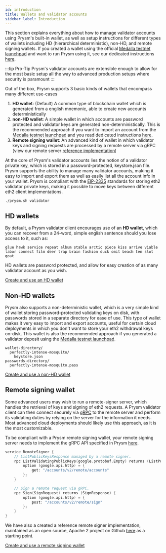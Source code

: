 ```yaml
---
id: introduction
title: Wallets and validator accounts
sidebar_label: Introduction
---
```


This section explains everything about how to manage validator accounts using Prysm's built-in wallet, as well as setup instructions for different types of wallets including HD (hierarchical deterministic), non-HD, and remote signing wallets. If you created a wallet using the official [Medalla testnet launchpad](https://medalla.launchpad.ethereum.org/) and want to run Prysm using it, see our dedicated instructions [here](http://docs.prylabs.network/docs/prysm-usage/medalla-testnet).

:::tip Pro-Tip
Prysm's validator accounts are extensible enough to allow for the most basic setup all the way to advanced production setups where security is paramount
:::

Out of the box, Prysm supports 3 basic kinds of wallets that encompass many different use-cases

1. **HD wallet**: (Default) A common type of blockchain wallet which is generated from a english mnemonic, able to create new accounts deterministically
2. **non-HD wallet**: A simple wallet in which accounts are password protected and validator keys are generated non-deterministically. This is the recommended approach if you want to import an account from the [Medalla testnet launchpad](https://medalla.launchpad.ethereum.org/) and you read dedicated instructions [here](http://docs.prylabs.network/docs/prysm-usage/medalla-testnet).
3. **Remote signing wallet**: An advanced kind of wallet in which validator keys and signing requests are processed by a remote server via gRPC (view our remote server [reference implementation](https://github.com/prysmaticlabs/remote-signer))

At the core of Prysm's validator accounts lies the notion of a validator private key, which is stored in a password-protected, keystore.json file. Prysm supports the ability to manage many validator accounts, making it easy to import and export them as well as easily list all the account info in your wallet. Prysm is compliant with the [EIP-2335](https://eips.ethereum.org/EIPS/eip-2335) standards for storing eth2 validator private keys, making it possible to move keys between different eth2 client implementations.

```text
./prysm.sh validator
```

## HD wallets

By default, a Prysm validator client encourages use of an **HD wallet**, which you can recover from a 24-word, simple english sentence should you lose access to it, such as:

```text
glue hawk service repeat album stable arctic piece kiss arrive viable labor connect film deer trap brain fashion duck omit beach ten slot goat
```

HD wallets are password protected, and allow for easy creation of as many validator account as you wish.

[Create and use an HD wallet](https://docs.prylabs.network/docs/wallet/deterministic)

## Non-HD wallets

Prysm also supports a non-deterministic wallet, which is a very simple kind of wallet storing password-protected validating keys on disk, with passwords stored in a separate directory for ease of use. This type of wallet makes it very easy to import and export accounts, useful for certain cloud deployments in which you don't want to store your eth2 withdrawal keys on-disk. This wallet is also the recommended approach if you generated a validator deposit using the [Medalla testnet launchpad](https://medalla.launchpad.ethereum.org/).

```text
wallet-directory/
  perfectly-intense-mosquito/
    keystore.json
passwords-directory/
  perfectly-intense-mosquito.pass
```

[Create and use a non-HD wallet](https://docs.prylabs.network/docs/wallet/nondeterministic)

## Remote signing wallet

Some advanced users may wish to run a remote-signer server, which handles the retrieval of keys and signing of eth2 requests. A Prysm validator client can then connect securely via [gRPC](https://grpc.io) to the remote server and perform its validating duties by relying on the server for the information it needs. Most advanced cloud deployments should likely use this approach, as it is the most customizable.

To be compliant with a Prysm remote signing wallet, your remote signing server needs to implement the gRPC API specified in Prysm [here](https://github.com/prysmaticlabs/prysm/blob/7fff4ec41165e6581dda352b362d77fc6ca2710d/proto/validator/accounts/v2/keymanager.proto#L12).

```go
service RemoteSigner {
    // ListPublicKeysResponse managed by a remote signer.
    rpc ListValidatingPublicKeys(google.protobuf.Empty) returns (ListPublicKeysResponse) {
        option (google.api.http) = {
            get: "/accounts/v2/remote/accounts"
        };
    }

    // Sign a remote request via gRPC.
    rpc Sign(SignRequest) returns (SignResponse) {
        option (google.api.http) = {
            post: "/accounts/v2/remote/sign"
        };
    }
}
```

We have also a created a reference remote signer implementation, maintained as an open source, Apache 2 project on Github [here](https://github.com/prysmaticlabs/remote-signer) as a starting point.

[Create and use a remote signing wallet](https://docs.prylabs.network/docs/wallet/remote)